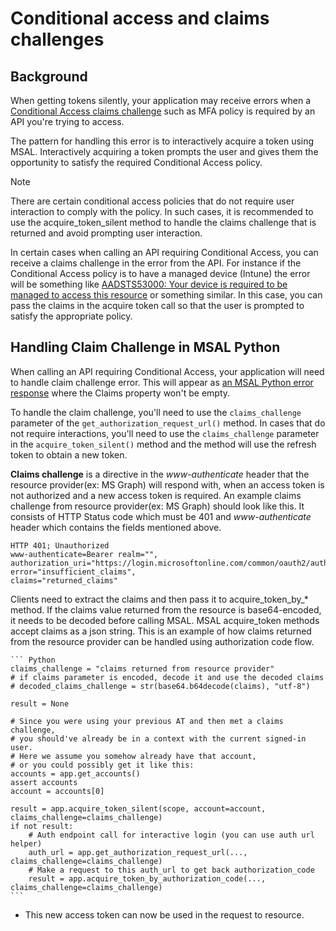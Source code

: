 # Conditional access and claims challenges

## Background

When getting tokens silently, your application may receive errors when a
[Conditional Access claims challenge](/azure/active-directory/develop/conditional-access-dev-guide)
such as MFA policy is required by an API you're trying to access.

The pattern for handling this error is to interactively acquire a token using MSAL. Interactively acquiring a token prompts the user and gives them the opportunity to satisfy the required Conditional Access policy.

> [!NOTE]
> There are certain conditional access policies that do not require user interaction to comply with the policy. In such cases, it is recommended to use the acquire_token_silent method to handle the claims challenge that is returned and avoid prompting user interaction.

In certain cases when calling an API requiring Conditional Access, you can receive a claims challenge in the error from the API. For instance if the Conditional Access policy is to have a managed device (Intune) the error will be something like
[AADSTS53000: Your device is required to be managed to access this resource](/azure/active-directory/develop/reference-aadsts-error-codes)
or something similar. In this case, you can pass the claims in the acquire token call so that the user is prompted to satisfy the appropriate policy.

## Handling Claim Challenge in MSAL Python

When calling an API requiring Conditional Access, your application will need to handle claim challenge error.
This will appear as
[an MSAL Python error response](/azure/active-directory/develop/msal-handling-exceptions?tabs=python)
where the Claims property won't be empty.

To handle the claim challenge, you'll need to use the `claims_challenge` parameter of the `get_authorization_request_url()` method. In cases that do not require interactions, you'll need to use the `claims_challenge` parameter in the `acquire_token_silent()` method and the method will use the refresh token to obtain a new token.

**Claims challenge** is a directive in the *www-authenticate* header that the resource provider(ex: MS Graph) will respond with, when an access token is not authorized and a new access token is required. An example claims challenge from resource provider(ex: MS Graph) should look like this. It consists of HTTP Status code which must be 401 and *www-authenticate* header which contains the fields mentioned above.

```http
HTTP 401; Unauthorized 
www-authenticate=Bearer realm="", 
authorization_uri="https://login.microsoftonline.com/common/oauth2/authorize", 
error="insufficient_claims", 
claims="returned_claims"
```

Clients need to extract the claims and then pass it to acquire_token_by_* method. If the claims value returned from the resource is base64-encoded, it needs to be decoded before calling MSAL. MSAL acquire_token methods accept claims as a json string. This is an example of how claims returned from the resource provider can be handled using authorization code flow.

    ``` Python
    claims_challenge = "claims returned from resource provider"
    # if claims parameter is encoded, decode it and use the decoded claims
    # decoded_claims_challenge = str(base64.b64decode(claims), "utf-8")

    result = None

    # Since you were using your previous AT and then met a claims challenge,
    # you should've already be in a context with the current signed-in user.
    # Here we assume you somehow already have that account,
    # or you could possibly get it like this:
    accounts = app.get_accounts()
    assert accounts
    account = accounts[0]

    result = app.acquire_token_silent(scope, account=account, claims_challenge=claims_challenge)
    if not result:
        # Auth endpoint call for interactive login (you can use auth url helper)
        auth_url = app.get_authorization_request_url(..., claims_challenge=claims_challenge)
        # Make a request to this auth_url to get back authorization_code
        result = app.acquire_token_by_authorization_code(..., claims_challenge=claims_challenge)
    ```

- This new access token can now be used in the request to resource.